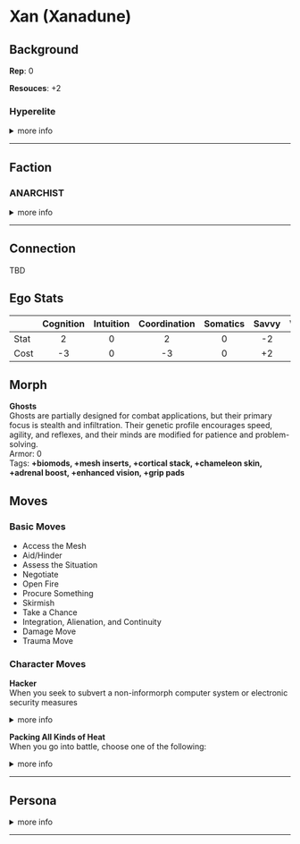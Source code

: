 
# Xan (Xanadune)

## Background
**Rep**: 0

**Resouces**: +2

### Hyperelite
<details>
<summary>more info</summary>

You are privileged to have been raised as part of the immortal upper class that rules many inner system habitats and hypercorps. You were pampered with wealth and influence that most people can only dream of  
<br>
<b>Starting Morph:</b> Any except Flat, Splicer, Futura, Pod, Uplift, or any Synthmorph  
<br>
<b>Move</b>: Wealth or Life of the Party  
<br>
<b>Background Stats</b>: Resources at +2  

</details>
<hr>

## Faction
### ANARCHIST
<details>
<summary>more info</summary>

You are opposed to hierarchy, favoring flat forms of social organization and directly democratic decisionmaking. You believe power is always corrupting and everyone should have a say in the decisions that affect their lives. According to the primitive and restrictive policies of the inner system and Jovian Junta, this makes you an irresponsible hoodlum at best and a terrorist at worst. In your opinion, that’s comedy coming from governments that keep their populations in line with economic oppression and threats of violence.  
<br>
<b>Common Morphs:</b> All
</details>
<hr>

## Connection
TBD

## Ego Stats  

|  | Cognition | Intuition | Coordination | Somatics | Savvy | Willpower | Total |  
| --- | :-------: | :-------: | :-------: | :-------: | :-------: | :-------: | :-------: |
| Stat | 2 | 0 | 2 | 0 | -2 | 1 | 5 |  
| Cost | -3 | 0 | -3 | 0 | +2 | -1 | -5 |  

## Morph
**Ghosts**  
Ghosts are partially designed for combat applications, but their primary focus is stealth and infiltration. Their genetic profile encourages speed, agility, and reflexes, and their minds are modified for patience and problem-solving.  
Armor: 0  
Tags: **+biomods, +mesh inserts, +cortical stack, +chameleon skin, +adrenal boost, +enhanced vision, +grip pads**

## Moves
### Basic Moves
* Access the Mesh
* Aid/Hinder
* Assess the Situation
* Negotiate
* Open Fire
* Procure Something
* Skirmish
* Take a Chance
* Integration, Alienation, and Continuity
* Damage Move
* Trauma Move

### Character Moves

**Hacker**  
When you seek to subvert a non-informorph computer system or electronic security measures
<details>
<summary>more info</summary>

Roll+Intuition. On a 10+, choose 3. On a 7-9, choose 2. On a miss, choose 1 anyway.  
<br>
You get into the system or past the security  
<br>
You don’t alert anyone to your intrusion  
<br>
You leave no trace behind  
<br>
You don’t permanently damage something important  
<br>

</details>

**Packing All Kinds of Heat**  
When you go into battle, choose one of the following:  
<details>
<summary>more info</summary>

You’ve loaded incendiary ammunition. Add +burn to your ranged weapon attacks.  
<br>
You’ve loaded armor-piercing ammunition. Add +ap-1 to your ranged weapon attacks.  
<br>
You’ve loaded plastic ammunition. Add +shock to your ranged weapon attacks.  
<br>
You’ve loaded tracking ammunition. Add +bug to your ranged weapon attacks  
<br>

</details>
<hr>

## Persona
<details>
<summary>more info</summary>

Q - You have at least one ally! Who is s/he?  
A -    

Q - You have at least one enemy! Who is s/he?  
A -    

Q - Who is your family? Where are they now?  
A -    

Q - Who is your muse? An AI who has been with you since childhood? A fork of yourself?  
A - My muse is called Orac and is quite a intelligent machine with a distinct mmachine voice, in AR they appear as a clear rectalgular plastic box with carrying handles containing a sparse array of LEDs around a spherical center   

Q - Whom or what do you love most? Why?  
A -    

Q - Whom or what do you hate most? Why?  
A -    

Q - Do you want bad candy?  
A -    
</details>
<hr>